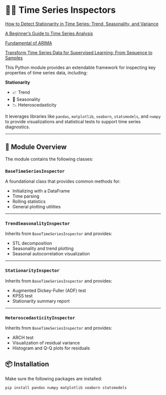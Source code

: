 # 🕵️‍♂️ Time Series Inspectors
[How to Detect Stationarity in Time Series: Trend, Seasonality, and Variance](https://medium.com/@injure21/how-to-detect-stationarity-in-time-series-trend-seasonality-and-variance-66c37d71b9a4)

[A Beginner’s Guide to Time Series Analysis](https://medium.com/@injure21/a-beginners-guide-to-time-series-analysis-9f68a8078233)

[Fundamental of ARIMA](https://medium.com/@injure21/arima-for-anomaly-detection-85bfdef5d585)

[Transform Time Series Data for Supervised Learning: From Sequence to Samples](https://medium.com/@injure21/transform-time-series-data-for-supervised-learning-from-sequence-to-samples-a7b12306b077)

This Python module provides an extendable framework for inspecting key properties of time series data, including:

**Stationarity**  
- 📈 Trend  
- 🔁 Seasonality  
- 📉 Heteroscedasticity  

It leverages libraries like `pandas`, `matplotlib`, `seaborn`, `statsmodels`, and `numpy` to provide visualizations and statistical tests to support time series diagnostics.

---
## 📂 Module Overview

The module contains the following classes:

### `BaseTimeSeriesInspector`

A foundational class that provides common methods for:

- Initializing with a DataFrame  
- Time parsing  
- Rolling statistics  
- General plotting utilities  

---

### `TrendSeasonalityInspector`

Inherits from `BaseTimeSeriesInspector` and provides:

- STL decomposition  
- Seasonality and trend plotting  
- Seasonal autocorrelation visualization  

---

### `StationarityInspector`

Inherits from `BaseTimeSeriesInspector` and provides:

- Augmented Dickey-Fuller (ADF) test  
- KPSS test  
- Stationarity summary report  

---

### `HeteroscedasticityInspector`

Inherits from `BaseTimeSeriesInspector` and provides:

- ARCH test  
- Visualization of residual variance  
- Histogram and Q-Q plots for residuals  



## 📦 Installation

Make sure the following packages are installed:

```bash
pip install pandas numpy matplotlib seaborn statsmodels
